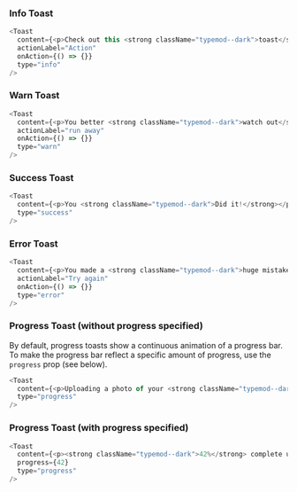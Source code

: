 ### Info Toast

```js
<Toast
  content={<p>Check out this <strong className="typemod--dark">toast</strong></p>}
  actionLabel="Action"
  onAction={() => {}}
  type="info"
/>
```

### Warn Toast

```js
<Toast
  content={<p>You better <strong className="typemod--dark">watch out</strong></p>}
  actionLabel="run away"
  onAction={() => {}}
  type="warn"
/>
```

### Success Toast

```js
<Toast
  content={<p>You <strong className="typemod--dark">Did it!</strong></p>}
  type="success"
/>
```

### Error Toast

```js
<Toast
  content={<p>You made a <strong className="typemod--dark">huge mistake</strong></p>}
  actionLabel="Try again"
  onAction={() => {}}
  type="error"
/>
```

### Progress Toast (without progress specified)
By default, progress toasts show a continuous animation of a progress bar.
To make the progress bar reflect a specific amount of progress, use the `progress` prop (see below).

```js
<Toast
  content={<p>Uploading a photo of your <strong className="typemod--dark">your cat</strong></p>}
  type="progress"
/>
```

### Progress Toast (with progress specified)

```js
<Toast
  content={<p><strong className="typemod--dark">42%</strong> complete uploading your cat photo</p>}
  progress={42}
  type="progress"
/>
```
